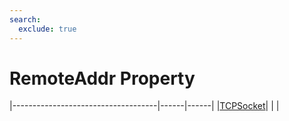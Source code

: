 ```yaml
---
search:
  exclude: true
---
```


<h1 class="heading"><span class="name">RemoteAddr Property</span></h1>

|------------------------------------|------|------|
|[TCPSocket](../objects/tcpsocket.md)|&nbsp;|&nbsp;|
